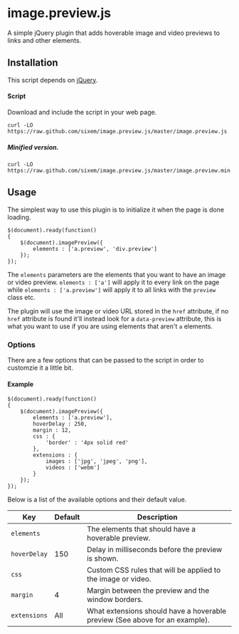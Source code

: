 # image.preview.js
A simple jQuery plugin that adds hoverable image and video previews to links and other elements. 

## Installation
This script depends on [jQuery](https://github.com/jquery/jquery).

#### Script
Download and include the script in your web page.
```
curl -LO https://raw.github.com/sixem/image.preview.js/master/image.preview.js
```
##### Minified version.
```
curl -LO https://raw.github.com/sixem/image.preview.js/master/image.preview.min.js
```
## Usage
The simplest way to use this plugin is to initialize it when the page is done loading.
```
$(document).ready(function()
{
	$(document).imagePreview({
		elements : ['a.preview', 'div.preview']
	});
});
```
The `elements` parameters are the elements that you want to have an image or video preview. `elements : ['a']` will apply it to every link on the page while `elements : ['a.preview']` will apply it to all links with the `preview` class etc.

The plugin will use the image or video URL stored in the `href` attribute, if no `href` attribute is found it'll instead look for a `data-preview` attribute, this is what you want to use if you are using elements that aren't `a` elements.
### Options
There are a few options that can be passed to the script in order to customzie it a little bit.
#### Example
```
$(document).ready(function()
{
	$(document).imagePreview({
		elements : ['a.preview'],
		hoverDelay : 250,
		margin : 12,
		css : {
			'border' : '4px solid red'
		},
		extensions : {
			images : ['jpg', 'jpeg', 'png'],
			videos : ['webm']
		}
	});
});
```
Below is a list of the available options and their default value.

Key | Default | Description
----|---------|------------
`elements` | | The elements that should have a hoverable preview.
`hoverDelay` | 150 | Delay in milliseconds before the preview is shown.
`css` | | Custom CSS rules that will be applied to the image or video.
`margin` | 4 | Margin between the preview and the window borders.
`extensions` | All | What extensions should have a hoverable preview (See above for an example).
